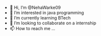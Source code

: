 - 👋 Hi, I’m @NehaWarke09
- 👀 I’m interested in java programming
- 🌱 I’m currently learning BTech
- 💞️ I’m looking to collaborate on a internship
- 📫 How to reach me ...

<!---
NehaWarke09/NehaWarke09 is a ✨ special ✨ repository because its `README.md` (this file) appears on your GitHub profile.
You can click the Preview link to take a look at your changes.
--->
